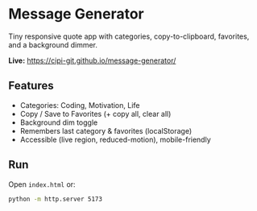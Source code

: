 # Message Generator
Tiny responsive quote app with categories, copy-to-clipboard, favorites, and a background dimmer.

**Live:** https://cipi-git.github.io/message-generator/  <!-- update once Pages is on -->

## Features
- Categories: Coding, Motivation, Life
- Copy / Save to Favorites (+ copy all, clear all)
- Background dim toggle
- Remembers last category & favorites (localStorage)
- Accessible (live region, reduced-motion), mobile-friendly

## Run
Open `index.html` or:
```bash
python -m http.server 5173
